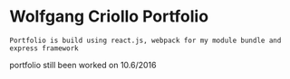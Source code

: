 # Wolfgang Criollo Portfolio
    Portfolio is build using react.js, webpack for my module bundle and express framework

portfolio still been worked on 10.6/2016
